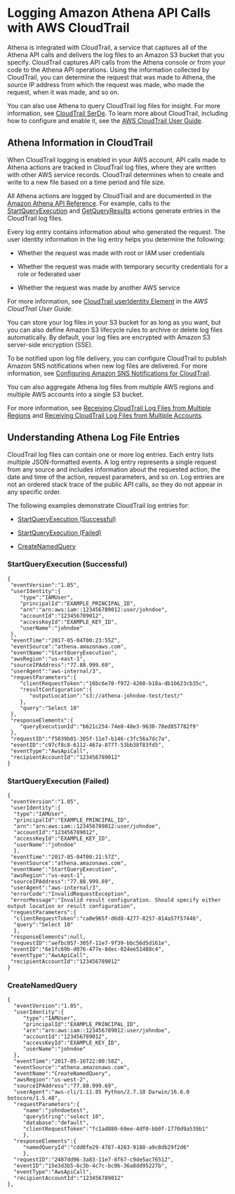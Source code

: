 # Logging Amazon Athena API Calls with AWS CloudTrail<a name="monitor-with-cloudtrail"></a>

Athena is integrated with CloudTrail, a service that captures all of the Athena API calls and delivers the log files to an Amazon S3 bucket that you specify\. CloudTrail captures API calls from the Athena console or from your code to the Athena API operations\. Using the information collected by CloudTrail, you can determine the request that was made to Athena, the source IP address from which the request was made, who made the request, when it was made, and so on\.

You can also use Athena to query CloudTrail log files for insight\. For more information, see [CloudTrail SerDe](cloudtrail.md)\. To learn more about CloudTrail, including how to configure and enable it, see the [AWS CloudTrail User Guide](http://docs.aws.amazon.com/awscloudtrail/latest/userguide/cloudtrail-user-guide.html)\.

## Athena Information in CloudTrail<a name="ate-information-in-ct"></a>

When CloudTrail logging is enabled in your AWS account, API calls made to Athena actions are tracked in CloudTrail log files, where they are written with other AWS service records\. CloudTrail determines when to create and write to a new file based on a time period and file size\.

All Athena actions are logged by CloudTrail and are documented in the [Amazon Athena API Reference](http://docs.aws.amazon.com/athena/latest/APIReference/Welcome.html)\. For example, calls to the [StartQueryExecution](http://docs.aws.amazon.com/athena/latest/APIReference/API_StartQueryExecution.html) and [GetQueryResults](http://docs.aws.amazon.com/athena/latest/APIReference/API_StartQueryExecution.html) actions generate entries in the CloudTrail log files\.

Every log entry contains information about who generated the request\. The user identity information in the log entry helps you determine the following:

+ Whether the request was made with root or IAM user credentials

+ Whether the request was made with temporary security credentials for a role or federated user

+ Whether the request was made by another AWS service

For more information, see [CloudTrail userIdentity Element](http://docs.aws.amazon.com/awscloudtrail/latest/userguide/cloudtrail-event-reference-user-identity.html) in the *AWS CloudTrail User Guide*\.

You can store your log files in your S3 bucket for as long as you want, but you can also define Amazon S3 lifecycle rules to archive or delete log files automatically\. By default, your log files are encrypted with Amazon S3 server\-side encryption \(SSE\)\.

To be notified upon log file delivery, you can configure CloudTrail to publish Amazon SNS notifications when new log files are delivered\. For more information, see [Configuring Amazon SNS Notifications for CloudTrail](http://docs.aws.amazon.com/awscloudtrail/latest/userguide/configure-sns-notifications-for-cloudtrail.html)\.

You can also aggregate Athena log files from multiple AWS regions and multiple AWS accounts into a single S3 bucket\.

For more information, see [Receiving CloudTrail Log Files from Multiple Regions](http://docs.aws.amazon.com/awscloudtrail/latest/userguide/receive-cloudtrail-log-files-from-multiple-regions.html) and [Receiving CloudTrail Log Files from Multiple Accounts](http://docs.aws.amazon.com/awscloudtrail/latest/userguide/cloudtrail-receive-logs-from-multiple-accounts.html)\.

## Understanding Athena Log File Entries<a name="understanding-ate-log-file-entries"></a>

CloudTrail log files can contain one or more log entries\. Each entry lists multiple JSON\-formatted events\. A log entry represents a single request from any source and includes information about the requested action, the date and time of the action, request parameters, and so on\. Log entries are not an ordered stack trace of the public API calls, so they do not appear in any specific order\.

The following examples demonstrate CloudTrail log entries for:

+  [StartQueryExecution \(Successful\)](#startqueryexecution-successful) 

+  [StartQueryExecution \(Failed\)](#startqueryexecution-failed) 

+  [CreateNamedQuery](#createnamedquery) 

### StartQueryExecution \(Successful\)<a name="startqueryexecution-successful"></a>

```
{
 "eventVersion":"1.05",
 "userIdentity":{
    "type":"IAMUser",
    "principalId":"EXAMPLE_PRINCIPAL_ID",
    "arn":"arn:aws:iam::123456789012:user/johndoe",
    "accountId":"123456789012",
    "accessKeyId":"EXAMPLE_KEY_ID",
    "userName":"johndoe"
 },
 "eventTime":"2017-05-04T00:23:55Z",
 "eventSource":"athena.amazonaws.com",
 "eventName":"StartQueryExecution",
 "awsRegion":"us-east-1",
 "sourceIPAddress":"77.88.999.69",
 "userAgent":"aws-internal/3",
 "requestParameters":{
    "clientRequestToken":"16bc6e70-f972-4260-b18a-db1b623cb35c",
    "resultConfiguration":{
       "outputLocation":"s3://athena-johndoe-test/test/"
    },
    "query":"Select 10"
 },
 "responseElements":{
    "queryExecutionId":"b621c254-74e0-48e3-9630-78ed857782f9"
 },
 "requestID":"f5039b01-305f-11e7-b146-c3fc56a7dc7a",
 "eventID":"c97cf8c8-6112-467a-8777-53bb38f83fd5",
 "eventType":"AwsApiCall",
 "recipientAccountId":"123456789012"
}
```

### StartQueryExecution \(Failed\)<a name="startqueryexecution-failed"></a>

```
{
 "eventVersion":"1.05",
 "userIdentity":{
  "type":"IAMUser",
  "principalId":"EXAMPLE_PRINCIPAL_ID",
  "arn":"arn:aws:iam::123456789012:user/johndoe",
  "accountId":"123456789012",
  "accessKeyId":"EXAMPLE_KEY_ID",
  "userName":"johndoe"
  },
 "eventTime":"2017-05-04T00:21:57Z",
 "eventSource":"athena.amazonaws.com",
 "eventName":"StartQueryExecution",
 "awsRegion":"us-east-1",
 "sourceIPAddress":"77.88.999.69",
 "userAgent":"aws-internal/3",
 "errorCode":"InvalidRequestException",
 "errorMessage":"Invalid result configuration. Should specify either output location or result configuration",
 "requestParameters":{
  "clientRequestToken":"ca0e965f-d6d8-4277-8257-814a57f57446",
  "query":"Select 10"
  },
 "responseElements":null,
 "requestID":"aefbc057-305f-11e7-9f39-bbc56d5d161e",
 "eventID":"6e1fc69b-d076-477e-8dec-024ee51488c4",
 "eventType":"AwsApiCall",
 "recipientAccountId":"123456789012"
}
```

### CreateNamedQuery<a name="createnamedquery"></a>

```
{
  "eventVersion":"1.05",
  "userIdentity":{
     "type":"IAMUser",
     "principalId":"EXAMPLE_PRINCIPAL_ID",
     "arn":"arn:aws:iam::123456789012:user/johndoe",
     "accountId":"123456789012",
     "accessKeyId":"EXAMPLE_KEY_ID",
     "userName":"johndoe"
  },
  "eventTime":"2017-05-16T22:00:58Z",
  "eventSource":"athena.amazonaws.com",
  "eventName":"CreateNamedQuery",
  "awsRegion":"us-west-2",
  "sourceIPAddress":"77.88.999.69",
  "userAgent":"aws-cli/1.11.85 Python/2.7.10 Darwin/16.6.0 botocore/1.5.48",
  "requestParameters":{
     "name":"johndoetest",
     "queryString":"select 10",
     "database":"default",
     "clientRequestToken":"fc1ad880-69ee-4df0-bb0f-1770d9a539b1"
     },
  "responseElements":{
     "namedQueryId":"cdd0fe29-4787-4263-9188-a9c8db29f2d6"
     },
  "requestID":"2487dd96-3a83-11e7-8f67-c9de5ac76512",
  "eventID":"15e3d3b5-6c3b-4c7c-bc0b-36a8dd95227b",
  "eventType":"AwsApiCall",
  "recipientAccountId":"123456789012"
},
```